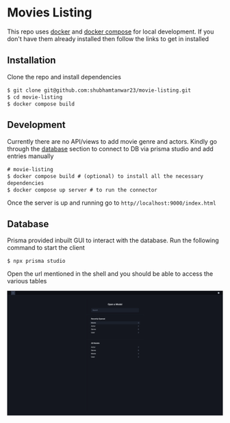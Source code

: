 # Movies Listing

This repo uses [docker](https://docs.docker.com/engine/install/) and [docker compose](https://docs.docker.com/compose/install/) for local development. If you don't have them already installed then follow the links to get in installed

## Installation

Clone the repo and install dependencies

```shell
$ git clone git@github.com:shubhamtanwar23/movie-listing.git
$ cd movie-listing
$ docker compose build
```

## Development

Currently there are no API/views to add movie genre and actors. Kindly go through
the [database](#database) section to connect to DB via prisma studio and add entries manually

```shell
# movie-listing
$ docker compose build # (optional) to install all the necessary dependencies
$ docker compose up server # to run the connector
```

Once the server is up and running go to `http//localhost:9000/index.html`

## Database

Prisma provided inbuilt GUI to interact with the database. Run the following command to start the client

```shell
$ npx prisma studio
```

Open the url mentioned in the shell and you should be able to access the various tables

<p align="center">
  <img src="./prisma-client.png" align="center" alt="architecture" />
</p>
